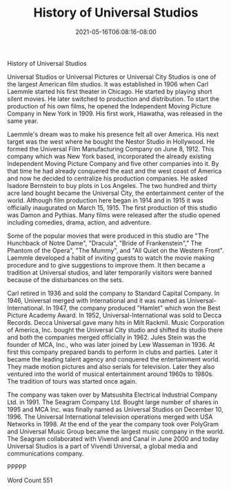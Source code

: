 ﻿---
title: "History of Universal Studios"
date: 2021-05-16T06:08:16-08:00
description: "TXT Tips for Web Success"
featured_image: "/images/TXT.jpg"
tags: ["TXT"]
---

History of Universal Studios

Universal Studios or Universal Pictures or Universal City Studios is one of the largest American film studios. It was established in 1906 when Carl Laemmle started his first theater in Chicago. He started by playing short silent movies. He later switched to production and distribution. To start the production of his own films, he opened the Independent Moving Picture Company in New York in 1909. His first work, Hiawatha, was released in the same year. 

Laemmle's dream was to make his presence felt all over America. His next target was the west where he bought the Nestor Studio in Hollywood. He formed the Universal Film Manufacturing Company on June 8, 1912. This company which was New York based, incorporated the already existing Independent Moving Picture Company and five other companies into it. By that time he had already conquered the east and the west coast of America and now he decided to centralize his production companies. He asked Isadore Bernstein to buy plots in Los Angeles. The two hundred and thirty acre land bought became the Universal City, the entertainment center of the world. Although film production here began in 1914 and in 1915 it was officially inaugurated on March 15, 1915. The first production of this studio was Damon and Pythias. Many films were released after the studio opened including comedies, drama, action, and adventure. 

Some of the popular movies that were produced in this studio are "The Hunchback of Notre Dame", "Dracula", "Bride of Frankenstein"," The Phantom of the Opera", "The Mummy", and "All Quiet on the Western Front". Laemmle developed a habit of inviting guests to watch the movie making procedure and to give suggestions to improve them. It then became a tradition at Universal studios, and later temporarily visitors were banned because of the disturbances on the sets.  

Carl retired in 1936 and sold the company to Standard Capital Company. In 1946, Universal merged with International and it was named as Universal-International. In 1947, the company produced "Hamlet" which won the Best Picture Academy Award. In 1952, Universal-International was sold to Decca Records. Decca Universal gave many hits in Milt Rackmil.  Music Corporation of America, Inc. bought the Universal City studio and shifted its studio there and both the companies merged officially in 1962. Jules Stein was the founder of MCA, Inc., who was later joined by Lew Wasseman in 1936. At first this company prepared bands to perform in clubs and parties. Later it became the leading talent agency and conquered the entertainment world. They made motion pictures and also serials for television. Later they also ventured into the world of musical entertainment around 1960s to 1980s. The tradition of tours was started once again. 

The company was taken over by Matsushita Electrical Industrial Company Ltd. in 1991. The Seagram Company Ltd. Bought large number of shares in 1995 and MCA Inc. was finally named as Universal Studios on December 10, 1996. The Universal International television operations merged with USA Networks in 1998. At the end of the year the company took over PolyGram and Universal Music Group became the largest music company in the world.  The Seagram collaborated with Vivendi and Canal in June 2000 and today Universal Studios is a part of Vivendi Universal, a global media and communications company.

PPPPP

Word Count 551







